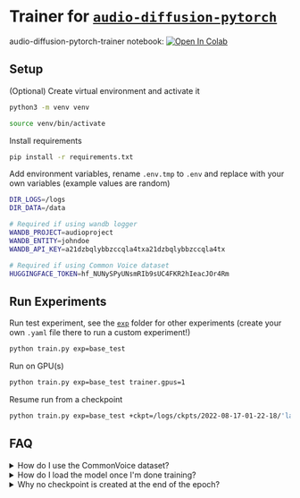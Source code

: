 # Trainer for [`audio-diffusion-pytorch`](https://github.com/archinetai/audio-diffusion-pytorch)

audio-diffusion-pytorch-trainer notebook: [![Open In Colab](https://colab.research.google.com/assets/colab-badge.svg)](https://colab.research.google.com/github/endofu/audio-diffusion-pytorch-trainer/blob/main/notebooks/edited_audio_diffusion_pytorch_trainer_v0_2.ipynb)

## Setup

(Optional) Create virtual environment and activate it

```bash
python3 -m venv venv

source venv/bin/activate
```
Install requirements

```bash
pip install -r requirements.txt
```

Add environment variables, rename `.env.tmp` to `.env` and replace with your own variables (example values are random)
```bash
DIR_LOGS=/logs
DIR_DATA=/data

# Required if using wandb logger
WANDB_PROJECT=audioproject
WANDB_ENTITY=johndoe
WANDB_API_KEY=a21dzbqlybbzccqla4txa21dzbqlybbzccqla4tx

# Required if using Common Voice dataset
HUGGINGFACE_TOKEN=hf_NUNySPyUNsmRIb9sUC4FKR2hIeacJOr4Rm
```

## Run Experiments
Run test experiment, see the [`exp`](exp/) folder for other experiments (create your own `.yaml` file there to run a custom experiment!)
```bash
python train.py exp=base_test
```

Run on GPU(s)

```bash
python train.py exp=base_test trainer.gpus=1
```

Resume run from a checkpoint

```bash
python train.py exp=base_test +ckpt=/logs/ckpts/2022-08-17-01-22-18/'last.ckpt'
```

## FAQ

<details>
<summary>How do I use the CommonVoice dataset?</summary>

Before running an experiment on commonvoice dataset you have to:
1. Create a Huggingface account if you don't already have one [here](https://huggingface.co/join)
2. Accept the terms of the version of [common voice dataset](https://huggingface.co/mozilla-foundation) you will be using by clicking on it and selecting "Access repository".
3. Add your [access token](https://huggingface.co/settings/tokens) to the `.env` file, for example `HUGGINGFACE_TOKEN=hf_NUNySPyUNsmRIb9sUC4FKR2hIeacJOr4Rm`.

</details>

<details>
<summary>How do I load the model once I'm done training?</summary>

If you want to load the checkpoint to restore training with the trainer you can do `python train.py exp=my_experiment +ckpt=/logs/ckpts/2022-08-17-01-22-18/'last.ckpt'`.

Otherwise if you want to instantiate a model from the checkpoint:
```py
from main.mymodule import Model
model = Model.load_from_checkpoint(
    checkpoint_path='my_checkpoint.ckpt',
    learning_rate=1e-4,
    beta1=0.9,
    beta2=0.99,
    in_channels=1,
    patch_size=16,
    all_other_paratemeters_here...
)
```
to get only the PyTorch `.pt` checkpoint you can save the internal model weights as `torch.save(model.model.state_dict(), 'torchckpt.pt')`.

</details>


<details>
<summary>Why no checkpoint is created at the end of the epoch?</summary>

If the epoch is shorter than `log_every_n_steps` it doesn't save the checkpoint at the end of the epoch, but after the provided number of steps. If you want to checkpoint more frequently you can add `every_n_train_steps` to the ModelCheckpoint e.g.:
```yaml
model_checkpoint:
    _target_: pytorch_lightning.callbacks.ModelCheckpoint
    monitor: "valid_loss"   # name of the logged metric which determines when model is improving
    save_top_k: 1           # save k best models (determined by above metric)
    save_last: True         # additionaly always save model from last epoch
    mode: "min"             # can be "max" or "min"
    verbose: False
    dirpath: ${logs_dir}/ckpts/${now:%Y-%m-%d-%H-%M-%S}
    filename: '{epoch:02d}-{valid_loss:.3f}'
    every_n_train_steps: 10
```
Note that logging the checkpoint so frequently is not recommended in general, since it takes a bit of time to store the file.

</details>
